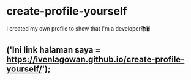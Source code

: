 # create-profile-yourself

I created my own profile to show that I'm a developer📚🖥️

## ('Ini link halaman saya = https://ivenlagowan.github.io/create-profile-yourself/');